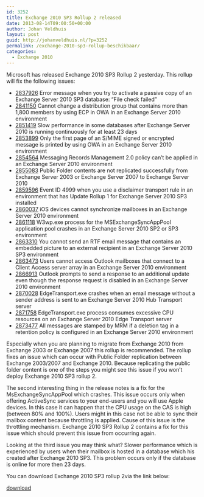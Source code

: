 ```yaml
---
id: 3252
title: Exchange 2010 SP3 Rollup 2 released
date: 2013-08-14T09:00:50+00:00
author: Johan Veldhuis
layout: post
guid: http://johanveldhuis.nl/?p=3252
permalink: /exchange-2010-sp3-rollup-beschikbaar/
categories:
  - Exchange 2010
---
```

Microsoft has released Exchange 2010 SP3 Rollup 2 yesterday. This rollup will fix the following issues:

  * <div>
      <a href="http://support.microsoft.com/kb/2837926">2837926</a> Error message when you try to activate a passive copy of an Exchange Server 2010 SP3 database: &#8220;File check failed&#8221;
    </div>

  * <div>
      <a href="http://support.microsoft.com/kb/2841150">2841150</a> Cannot change a distribution group that contains more than 1,800 members by using ECP in OWA in an Exchange Server 2010 environment
    </div>

  * <div>
      <a href="http://support.microsoft.com/kb/2851419">2851419</a> Slow performance in some databases after Exchange Server 2010 is running continuously for at least 23 days
    </div>

  * <div>
      <a href="http://support.microsoft.com/kb/2853899">2853899</a> Only the first page of an S/MIME signed or encrypted message is printed by using OWA in an Exchange Server 2010 environment
    </div>

  * <div>
      <a href="http://support.microsoft.com/kb/2854564">2854564</a> Messaging Records Management 2.0 policy can&#8217;t be applied in an Exchange Server 2010 environment
    </div>

  * <div>
      <a href="http://support.microsoft.com/kb/2855083">2855083</a> Public Folder contents are not replicated successfully from Exchange Server 2003 or Exchange Server 2007 to Exchange Server 2010
    </div>

  * <div>
      <a href="http://support.microsoft.com/kb/2859596">2859596</a> Event ID 4999 when you use a disclaimer transport rule in an environment that has Update Rollup 1 for Exchange Server 2010 SP3 installed
    </div>

  * <div>
      <a href="http://support.microsoft.com/kb/2860037">2860037</a> iOS devices cannot synchronize mailboxes in an Exchange Server 2010 environment
    </div>

  * <div>
      <a href="http://support.microsoft.com/kb/2861118">2861118</a> W3wp.exe process for the MSExchangeSyncAppPool application pool crashes in an Exchange Server 2010 SP2 or SP3 environment
    </div>

  * <div>
      <a href="http://support.microsoft.com/kb/2863310">2863310</a> You cannot send an RTF email message that contains an embedded picture to an external recipient in an Exchange Server 2010 SP3 environment
    </div>

  * <div>
      <a href="http://support.microsoft.com/kb/2863473">2863473</a> Users cannot access Outlook mailboxes that connect to a Client Access server array in an Exchange Server 2010 environment
    </div>

  * <div>
      <a href="http://support.microsoft.com/kb/2866913">2866913</a> Outlook prompts to send a response to an additional update even though the response request is disabled in an Exchange Server 2010 environment
    </div>

  * <div>
      <a href="http://support.microsoft.com/kb/2870028">2870028</a> EdgeTransport.exe crashes when an email message without a sender address is sent to an Exchange Server 2010 Hub Transport server
    </div>

  * <div>
      <a href="http://support.microsoft.com/kb/2871758">2871758</a> EdgeTransport.exe process consumes excessive CPU resources on an Exchange Server 2010 Edge Transport server
    </div>

  * <div>
      <a href="http://support.microsoft.com/kb/2873477">2873477</a> All messages are stamped by MRM if a deletion tag in a retention policy is configured in an Exchange Server 2010 environment
    </div>

Especially when you are planning to migrate from Exchange 2010 from Exchange 2003 or Exchange 2007 this rollup is recommended. The rollup fixes an issue which can occur with Public Folder replication between Exchange 2003/2007 and Exchange 2010. Because replicating the public folder content is one of the steps you might see this issue if you won&#8217;t deploy Exchange 2010 SP3 rollup 2.

The second interesting thing in the release notes is a fix for the MsExchangeSyncAppPool which crashes. This issue occurs only when offering ActiveSync services to your end-users and you will use Apple devices. In this case it can happen that the CPU usage on the CAS is high (between 80% and 100%). Users might in this case not be able to sync their mailbox content because throttling is applied. Cause of this issue is the throttling mechanism. Exchange 2010 SP3 Rollup 2 contains a fix for this issue which should prevent this issue from occurring again.

Looking at the third issue you may think what? Slower performance which is experienced by users when their mailbox is hosted in a database which his created after Exchange 2010 SP3. This problem occurs only if the database is online for more then 23 days.

You can download Exchange 2010 SP3 rollup 2via the link below:

[download](http://www.microsoft.com/en-us/download/details.aspx?id=39835 "Exchange 2010 SP3 Rollup 2 download")